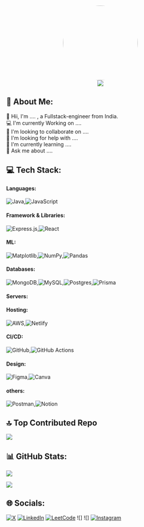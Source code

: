 <div align="center">
  <img width=200 style="border-radius:50%" src="https://avatars.githubusercontent.com/alfaarghya"/>
</div>
<div align="center">
<img src="https://visitcount.itsvg.in/api?id=alfaarghya&icon=5&color=6"/>
</div>

## 💫 About Me:

👋 Hii, I'm .... , a Fullstack-engineer from India.<br>  💻 I'm currently Working on ....<br>  👯 I'm looking to collaborate on ....<br>  🤝 I'm looking for help with ....<br>  🌱 I'm currently learning ....<br>  💬 Ask me about ....<br>  

## 💻 Tech Stack:

#### Languages:

![Java](https://img.shields.io/badge/java-%23ED8B00.svg?style=for-the-badge&logo=openjdk&logoColor=white),![JavaScript](https://img.shields.io/badge/javascript-%23323330.svg?style=for-the-badge&logo=javascript&logoColor=%23F7DF1E)

#### Framework & Libraries:

![Express.js](https://img.shields.io/badge/express.js-%23404d59.svg?style=for-the-badge&logo=express&logoColor=%2361DAFB),![React](https://img.shields.io/badge/react-%2320232a.svg?style=for-the-badge&logo=react&logoColor=%2361DAFB)

#### ML:

![Matplotlib](https://img.shields.io/badge/Matplotlib-%23ffffff.svg?style=for-the-badge&logo=Matplotlib&logoColor=black),![NumPy](https://img.shields.io/badge/numpy-%23013243.svg?style=for-the-badge&logo=numpy&logoColor=white),![Pandas](https://img.shields.io/badge/pandas-%23150458.svg?style=for-the-badge&logo=pandas&logoColor=white)

#### Databases:

![MongoDB](https://img.shields.io/badge/MongoDB-%234ea94b.svg?style=for-the-badge&logo=mongodb&logoColor=white),![MySQL](https://img.shields.io/badge/mysql-4479A1.svg?style=for-the-badge&logo=mysql&logoColor=white),![Postgres](https://img.shields.io/badge/postgres-%23316192.svg?style=for-the-badge&logo=postgresql&logoColor=white),![Prisma](https://img.shields.io/badge/Prisma-3982CE?style=for-the-badge&logo=Prisma&logoColor=white)

#### Servers:



#### Hosting:

![AWS](https://img.shields.io/badge/AWS-%23FF9900.svg?style=for-the-badge&logo=amazon-aws&logoColor=white),![Netlify](https://img.shields.io/badge/netlify-%23000000.svg?style=for-the-badge&logo=netlify&logoColor=#00C7B7)

#### CI/CD:

![GitHub](https://img.shields.io/badge/github-%23121011.svg?style=for-the-badge&logo=github&logoColor=white),![GitHub Actions](https://img.shields.io/badge/github%20actions-%232671E5.svg?style=for-the-badge&logo=githubactions&logoColor=white)

#### Design:

![Figma](https://img.shields.io/badge/figma-%23F24E1E.svg?style=for-the-badge&logo=figma&logoColor=white),![Canva](https://img.shields.io/badge/Canva-%2300C4CC.svg?style=for-the-badge&logo=Canva&logoColor=white)

#### others:

![Postman](https://img.shields.io/badge/Postman-FF6C37?style=for-the-badge&logo=postman&logoColor=white),![Notion](https://img.shields.io/badge/Notion-%23000000.svg?style=for-the-badge&logo=notion&logoColor=white)



## 🔝 Top Contributed Repo

![](https://github-contributor-stats.vercel.app/api?username=alfaarghya&limit=5&theme=transparent&combine_all_yearly_contributions=true)


## 📊 GitHub Stats:

![](https://github-readme-streak-stats.herokuapp.com?theme=transparent&user=alfaarghya)




![](https://github-readme-stats.vercel.app/api/top-langs/?username=alfaarghya&theme=transparent&layout=compact)


## 🌐 Socials:

[![X](https://img.shields.io/badge/X-black.svg?logo=X&logoColor=white)](https://x.com/alfaarghya)
[![LinkedIn](https://img.shields.io/badge/LinkedIn-%230077B5.svg?logo=linkedin&logoColor=white)](https://linkedin.com/in/alfaarghya)
[![LeetCode](https://img.shields.io/badge/LeetCode-%2320232a.svg?style=normal&logo=LeetCode&logoColor=%FFA116)](https://leetcode.com/alfaarghya/)
![]
![]
[![Instagram](https://img.shields.io/badge/Instagram-%23E4405F.svg?logo=Instagram&logoColor=white)](https://instagram.com/alfaarghya)
